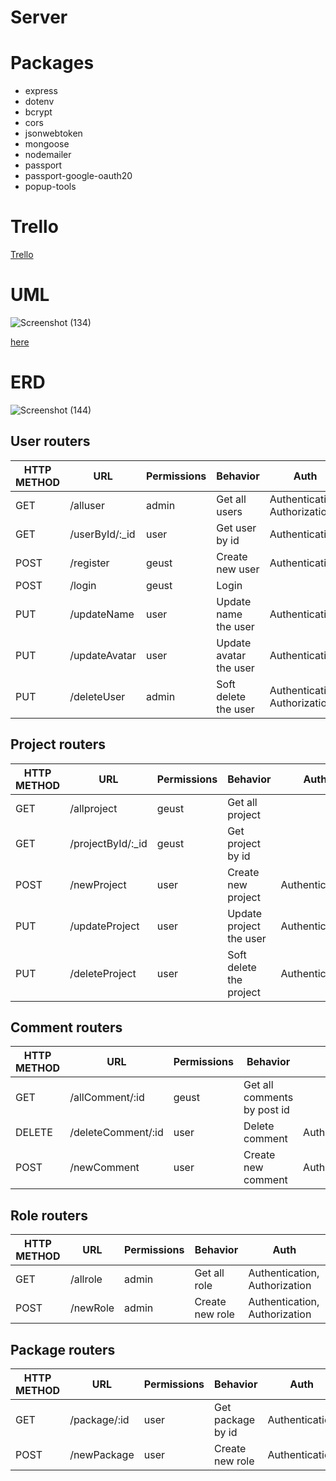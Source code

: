 # Server

# Packages

- express
- dotenv
- bcrypt
- cors
- jsonwebtoken
- mongoose
- nodemailer
- passport
- passport-google-oauth20
- popup-tools

# Trello

[Trello](https://trello.com/b/I4xUaGQ9/mp-project-abdullah)

# UML

![Screenshot (134)](https://user-images.githubusercontent.com/92247941/146356877-fca77ef3-452f-48de-9d7b-fcc1d3b48e5f.png)

[here](https://drive.google.com/file/d/1CzUcRdSd1-91CtpPpF_AEq5frq5_CaT2/view?usp=sharing)

# ERD

![Screenshot (144)](https://user-images.githubusercontent.com/92247941/146668505-b35da740-6c0c-4996-a4d1-b698900dc42b.png)

## User routers

| HTTP METHOD | URL             | Permissions | Behavior               | Auth                          |
| ----------- | --------------- | ----------- | ---------------------- | ----------------------------- |
| GET         | /alluser        | admin       | Get all users          | Authentication, Authorization |
| GET         | /userById/:\_id | user        | Get user by id         | Authentication                |
| POST        | /register       | geust       | Create new user        | Authentication                |
| POST        | /login          | geust       | Login                  |                               |
| PUT         | /updateName     | user        | Update name the user   | Authentication                |
| PUT         | /updateAvatar   | user        | Update avatar the user | Authentication                |
| PUT         | /deleteUser     | admin       | Soft delete the user   | Authentication, Authorization |

## Project routers

| HTTP METHOD | URL                | Permissions | Behavior                | Auth           |
| ----------- | ------------------ | ----------- | ----------------------- | -------------- |
| GET         | /allproject        | geust       | Get all project         |                |
| GET         | /projectById/:\_id | geust       | Get project by id       |                |
| POST        | /newProject        | user        | Create new project      | Authentication |
| PUT         | /updateProject     | user        | Update project the user | Authentication |
| PUT         | /deleteProject     | user        | Soft delete the project | Authentication |

## Comment routers

| HTTP METHOD | URL                | Permissions | Behavior                    | ِAuth          |
| ----------- | ------------------ | ----------- | --------------------------- | -------------- |
| GET         | /allComment/:id    | geust       | Get all comments by post id |                |
| DELETE      | /deleteComment/:id | user        | Delete comment              | Authentication |
| POST        | /newComment        | user        | Create new comment          | Authentication |

## Role routers

| HTTP METHOD | URL      | Permissions | Behavior        | Auth                          |
| ----------- | -------- | ----------- | --------------- | ----------------------------- |
| GET         | /allrole | admin       | Get all role    | Authentication, Authorization |
| POST        | /newRole | admin       | Create new role | Authentication, Authorization |

## Package routers

| HTTP METHOD | URL          | Permissions | Behavior          | Auth           |
| ----------- | ------------ | ----------- | ----------------- | -------------- |
| GET         | /package/:id | user        | Get package by id | Authentication |
| POST        | /newPackage  | user        | Create new role   | Authentication |
